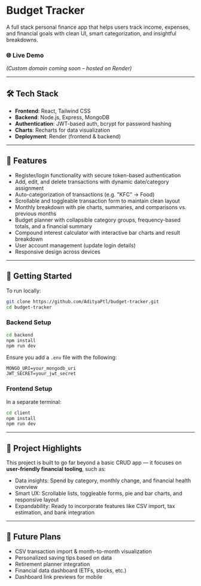 # Budget Tracker

A full stack personal finance app that helps users track income, expenses, and financial goals with clean UI, smart categorization, and insightful breakdowns.

### 🌐 Live Demo  
*(Custom domain coming soon – hosted on Render)*

---

## 🛠️ Tech Stack

- **Frontend**: React, Tailwind CSS
- **Backend**: Node.js, Express, MongoDB
- **Authentication**: JWT-based auth, bcrypt for password hashing
- **Charts**: Recharts for data visualization
- **Deployment**: Render (frontend & backend)

---

## 📌 Features

- Register/login functionality with secure token-based authentication
- Add, edit, and delete transactions with dynamic date/category assignment
- Auto-categorization of transactions (e.g. "KFC" → Food)
- Scrollable and toggleable transaction form to maintain clean layout
- Monthly breakdown with pie charts, summaries, and comparisons vs. previous months
- Budget planner with collapsible category groups, frequency-based totals, and a financial summary
- Compound interest calculator with interactive bar charts and result breakdown
- User account management (update login details)
- Responsive design across devices

---

## 🚀 Getting Started

To run locally:

```bash
git clone https://github.com/AdityaPtl/budget-tracker.git
cd budget-tracker
```

### Backend Setup

```bash
cd backend
npm install
npm run dev
```

Ensure you add a `.env` file with the following:

```env
MONGO_URI=your_mongodb_uri
JWT_SECRET=your_jwt_secret
```

### Frontend Setup

In a separate terminal:

```bash
cd client
npm install
npm run dev
```

---

## 🧠 Project Highlights

This project is built to go far beyond a basic CRUD app — it focuses on **user-friendly financial tooling**, such as:

- Data insights: Spend by category, monthly change, and financial health overview
- Smart UX: Scrollable lists, toggleable forms, pie and bar charts, and responsive layout
- Expandability: Ready to incorporate features like CSV import, tax estimation, and bank integration

---

## 🔮 Future Plans

- CSV transaction import & month-to-month visualization
- Personalized saving tips based on data
- Retirement planner integration
- Financial data dashboard (ETFs, stocks, etc.)
- Dashboard link previews for mobile
